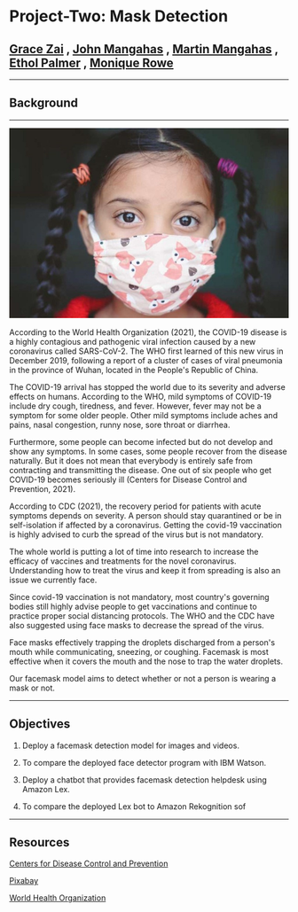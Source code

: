# Project-Two: Mask Detection 

## [Grace Zai](https://github.com/Gracezai) , [John Mangahas](https://github.com/AdoboPeanuts) , [Martin Mangahas](https://github.com/martsymarts) , [Ethol Palmer](https://github.com/etholpalmer) , [Monique Rowe](https://github.com/moniquerowe15)
___

## Background
___

![background](Images/background.png)

According to the World Health Organization (2021), the COVID-19 disease is a highly contagious and pathogenic viral infection caused by a new coronavirus called SARS-CoV-2.  The WHO first learned of this new virus in December 2019, following a report of a cluster of cases of viral pneumonia in the province of Wuhan, located in the People's Republic of China. 

The COVID-19 arrival has stopped the world due to its severity and adverse effects on humans. According to the WHO, mild symptoms of COVID-19 include dry cough, tiredness, and fever. However, fever may not be a symptom for some older people. Other mild symptoms include aches and pains, nasal congestion, runny nose, sore throat or diarrhea.

Furthermore, some people can become infected but do not develop and show any symptoms. In some cases, some people recover from the disease naturally. But it does not mean that everybody is entirely safe from contracting and transmitting the disease. One out of six people who get COVID-19 becomes seriously ill (Centers for Disease Control and Prevention, 2021).

According to CDC (2021), the recovery period for patients with acute symptoms depends on severity. A person should stay quarantined or be in self-isolation if affected by a coronavirus. Getting the covid-19 vaccination is highly advised to curb the spread of the virus but is not mandatory. 

The whole world is putting a lot of time into research to increase the efficacy of vaccines and treatments for the novel coronavirus. Understanding how to treat the virus and keep it from spreading is also an issue we currently face. 

Since covid-19 vaccination is not mandatory, most country's governing bodies still highly advise people to get vaccinations and continue to practice proper social distancing protocols. The WHO and the CDC have also suggested using face masks to decrease the spread of the virus. 

Face masks effectively trapping the droplets discharged from a person's mouth while communicating, sneezing, or coughing. Facemask is most effective when it covers the mouth and the nose to trap the water droplets. 

Our facemask model aims to detect whether or not a person is wearing a mask or not. 


____

## Objectives

1. Deploy a facemask detection model for images and videos. 

2. To compare the deployed face detector program with IBM Watson.

3. Deploy a chatbot that provides facemask detection helpdesk using Amazon Lex.

4. To compare the deployed Lex bot to Amazon Rekognition sof

____

## Resources

[Centers for Disease Control and Prevention](https://www.cdc.gov/coronavirus/2019-ncov/index.html)

[Pixabay](https://pixabay.com)

[World Health Organization](https://www.who.int/emergencies/diseases/novel-coronavirus-2019?gclid=CjwKCAjw4KyJBhAbEiwAaAQbE3O7yveOsQJ_C1R67BxYZAaP6GEBrZaySy3sUnYLsotZm_bRZC4rKBoCCsQQAvD_BwE)

